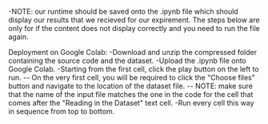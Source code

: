 -NOTE: our runtime should be saved onto the .ipynb file which should display our results that 
we recieved for our expirement. The steps below are only for if the content does not display 
correctly and you need to run the file again.

Deployment on Google Colab:
-Download and unzip the compressed folder containing the source code and the dataset.
-Upload the .ipynb file onto Google Colab.
-Starting from the first cell, click the play button on the left to run.
	-- On the very first cell, you will be required to click the "Choose files" button
	   and navigate to the location of the dataset file.
	-- NOTE: make sure that the name of the input file matches the one in the code for
	   the cell that comes after the "Reading in the Dataset" text cell.
-Run every cell this way in sequence from top to bottom.